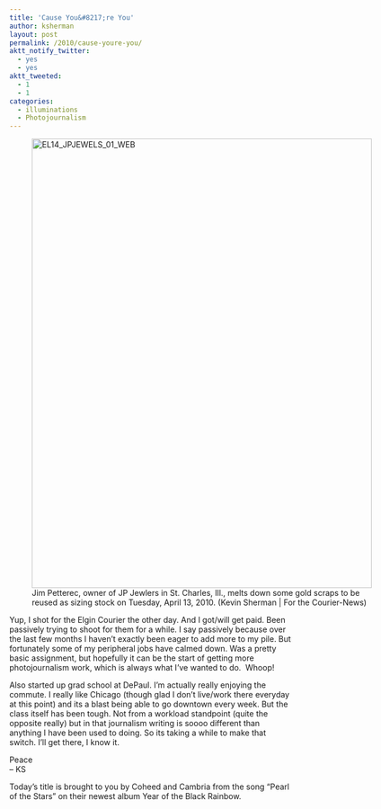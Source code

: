 ```yaml
---
title: 'Cause You&#8217;re You'
author: ksherman
layout: post
permalink: /2010/cause-youre-you/
aktt_notify_twitter:
  - yes
  - yes
aktt_tweeted:
  - 1
  - 1
categories:
  - illuminations
  - Photojournalism
---
```

<figure style="width: 605px;" class="wp-caption aligncenter"><img title="EL14_JPJEWELS_01_WEB" src="https://s3-us-west-2.amazonaws.com/assets.kshermphoto.com/2010PostsImages/04-APR/041410_EL14_JPJEWELS_01_WEB.jpg" alt="EL14_JPJEWELS_01_WEB" width="605" height="800" /><figcaption class="wp-caption-text">Jim Petterec, owner of JP Jewlers in St. Charles, Ill., melts down some gold scraps to be reused as sizing stock on Tuesday, April 13, 2010. (Kevin Sherman | For the Courier-News)</figcaption></figure> 

Yup, I shot for the Elgin Courier the other day. And I got/will get paid. Been passively trying to shoot for them for a while. I say passively because over the last few months I haven&#8217;t exactly been eager to add more to my pile. But fortunately some of my peripheral jobs have calmed down. Was a pretty basic assignment, but hopefully it can be the start of getting more photojournalism work, which is always what I&#8217;ve wanted to do.  Whoop!

Also started up grad school at DePaul. I&#8217;m actually really enjoying the commute. I really like Chicago (though glad I don&#8217;t live/work there everyday at this point) and its a blast being able to go downtown every week. But the class itself has been tough. Not from a workload standpoint (quite the opposite really) but in that journalism writing is soooo different than anything I have been used to doing. So its taking a while to make that switch. I&#8217;ll get there, I know it.

Peace  
&#8211; KS

Today&#8217;s title is brought to you by Coheed and Cambria from the song &#8220;Pearl of the Stars&#8221; on their newest album Year of the Black Rainbow.